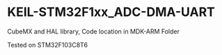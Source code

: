 # KEIL-STM32F1xx_ADC-DMA-UART
CubeMX and HAL library, Code location in MDK-ARM Folder

Tested on STM32F103C8T6
